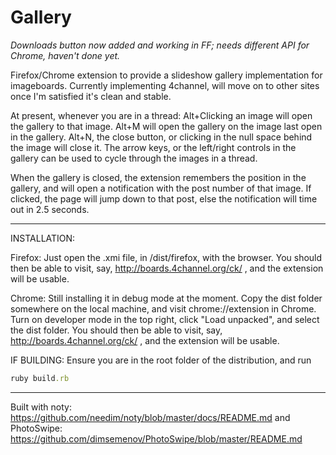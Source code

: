 # Gallery

*Downloads button now added and working in FF; needs different API for Chrome, haven't done yet.*

Firefox/Chrome extension to provide a slideshow gallery implementation for imageboards. Currently implementing 4channel, will move on to other sites once I'm satisfied it's clean and stable.

At present, whenever you are in a thread: 
Alt+Clicking an image will open the gallery to that image.
Alt+M will open the gallery on the image last open in the gallery.
Alt+N, the close button, or clicking in the null space behind the image will close it.
The arrow keys, or the left/right controls in the gallery can be used to cycle through the images in a thread.

When the gallery is closed, the extension remembers the position in the gallery, and will open a notification with the post number of that image. If clicked, the page will jump down to that post, else the notification will time out in 2.5 seconds.


***

INSTALLATION:

Firefox: Just open the .xmi file, in /dist/firefox, with the browser. You should then be able to visit, say, http://boards.4channel.org/ck/ , and the extension will be usable.

Chrome: Still installing it in debug mode at the moment. Copy the dist folder somewhere on the local machine, and visit chrome://extension in Chrome. Turn on developer mode in the top right, click "Load unpacked", and select the dist folder. You should then be able to visit, say, http://boards.4channel.org/ck/ , and the extension will be usable.

IF BUILDING: Ensure you are in the root folder of the distribution, and run
```ruby
ruby build.rb
```


***

Built with noty: https://github.com/needim/noty/blob/master/docs/README.md and PhotoSwipe: https://github.com/dimsemenov/PhotoSwipe/blob/master/README.md

